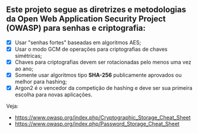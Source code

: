 ## Este projeto segue as diretrizes e metodologias da Open Web Application Security Project (OWASP) para senhas e criptografia:

   - [x] Usar "senhas fortes" baseadas em algoritmos AES;
   - [x] Usar o modo GCM de operações para criptografias de chaves simétricas;
   - [x] Chaves para criptografias devem ser rotacionadas pelo menos uma vez ao ano;
   - [x] Somente usar algoritmos tipo **SHA-256** publicamente aprovados ou melhor para hashing;
   - [x] Argon2 é o vencedor da competição de hashing e deve ser sua primeira escolha para novas aplicações.
   
Veja: 
* https://www.owasp.org/index.php/Cryptographic_Storage_Cheat_Sheet
* https://www.owasp.org/index.php/Password_Storage_Cheat_Sheet
